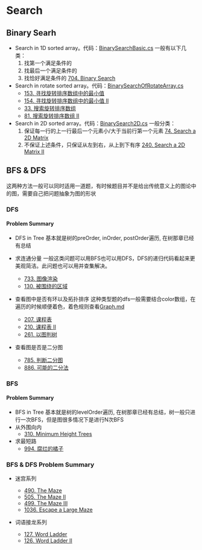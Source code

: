 # Search
## Binary Searh
* Search in 1D sorted array。代码：[BinarySearchBasic.cs](https://github.com/Sophie1797/AlgorithmLearningNote/blob/master/src/AlgorithmNote/AlgorithmNote/Search/BinarySearch1D/BinarySearchBasic.cs)
    一般有以下几类：
    1. 找第一个满足条件的
    2. 找最后一个满足条件的
    3. 找恰好满足条件的
    [704. Binary Search](https://leetcode.com/problems/binary-search/)
* Search in rotate sorted array。代码：[BinarySearchOfRotateArray.cs](https://github.com/Sophie1797/AlgorithmLearningNote/blob/master/src/AlgorithmNote/AlgorithmNote/Search/BinarySearch1D/BinarySearchOfRotateArray.cs)
    * [153. 寻找旋转排序数组中的最小值](https://leetcode-cn.com/problems/find-minimum-in-rotated-sorted-array/)
    * [154. 寻找旋转排序数组中的最小值 II](https://leetcode-cn.com/problems/find-minimum-in-rotated-sorted-array-ii/)
    * [33. 搜索旋转排序数组](https://leetcode-cn.com/problems/search-in-rotated-sorted-array/)
    * [81. 搜索旋转排序数组 II](https://leetcode-cn.com/problems/search-in-rotated-sorted-array-ii/)
* Search in 2D sorted array。代码：[BinarySearch2D.cs](https://github.com/Sophie1797/AlgorithmLearningNote/blob/master/src/AlgorithmNote/AlgorithmNote/Search/BinarySearch2D.cs)
    一般分类：
    1. 保证每一行的上一行最后一个元素小/大于当前行第一个元素
    [74. Search a 2D Matrix](https://leetcode.com/problems/search-a-2d-matrix/)
    2. 不保证上述条件，只保证从左到右，从上到下有序
    [240. Search a 2D Matrix II](https://leetcode.com/problems/search-a-2d-matrix-ii/)

## BFS & DFS
这两种方法一般可以同时适用一道题，有时候题目并不是给出传统意义上的图论中的图，需要自己把问题抽象为图的形状

### DFS
#### Problem Summary
* DFS in Tree
    基本就是树的preOrder, inOrder, postOrder遍历, 在树那章已经有总结

* 求连通分量
一般这类问题可以用BFS也可以用DFS，DFS的递归代码看起来更美观简洁。此问题也可以用并查集解决。
    * [733. 图像渲染](https://leetcode-cn.com/problems/flood-fill/)
    * [130. 被围绕的区域](https://leetcode-cn.com/problems/surrounded-regions/)

* 查看图中是否有环以及拓扑排序
这种类型题的dfs一般需要结合color数组，在遍历的时候顺便着色，着色规则查看[Graph.md](https://github.com/Sophie1797/AlgorithmLearningNote/blob/master/Graph.md#concept)
    * [207. 课程表](https://leetcode-cn.com/problems/course-schedule/)
    * [210. 课程表 II](https://leetcode-cn.com/problems/course-schedule-ii/submissions/)
    * [261. 以图判树](https://leetcode-cn.com/problems/graph-valid-tree/)

* 查看图是否是二分图
    * [785. 判断二分图](https://leetcode-cn.com/problems/is-graph-bipartite/)
    * [886. 可能的二分法](https://leetcode-cn.com/problems/possible-bipartition/)


### BFS
#### Problem Summary
* BFS in Tree
基本就是树的levelOrder遍历, 在树那章已经有总结，树一般只进行一次BFS，但是图很多情况下是进行N次BFS
* 从外围向内
    * [310. Minimum Height Trees](https://leetcode.com/problems/minimum-height-trees/)
* 求最短路
    * [994. 腐烂的橘子](https://leetcode-cn.com/problems/rotting-oranges/)


### BFS & DFS Problem Summary
* 迷宫系列
    * [490. The Maze](https://leetcode-cn.com/problems/the-maze/)
    * [505. The Maze II](https://leetcode-cn.com/problems/the-maze-ii/)
    * [499. The Maze III](https://leetcode-cn.com/problems/the-maze-iii/)
    * [1036. Escape a Large Maze](https://leetcode-cn.com/problems/escape-a-large-maze/)

* 词语接龙系列
    * [127. Word Ladder](https://leetcode.com/problems/word-ladder/)
    * [126. Word Ladder II](https://leetcode.com/problems/word-ladder-ii/)
